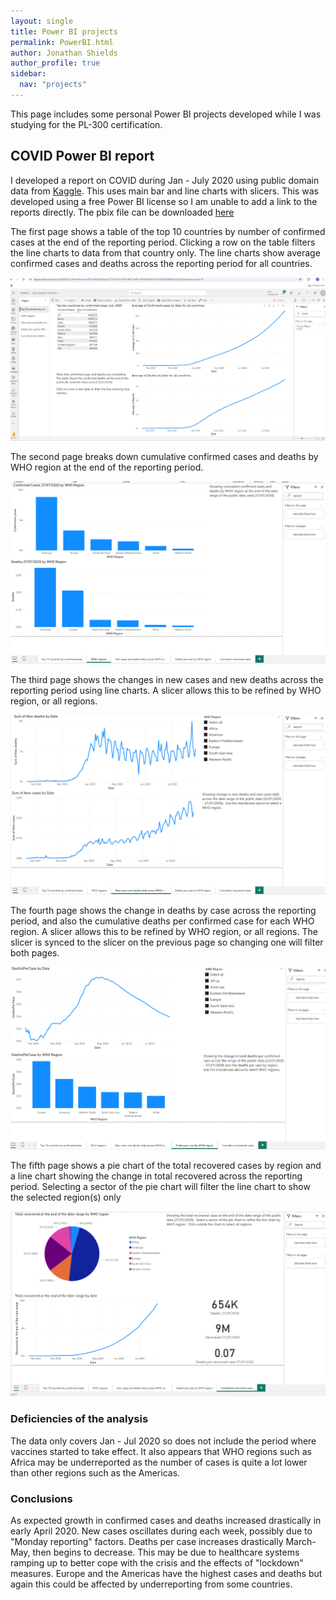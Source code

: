```yaml
---
layout: single
title: Power BI projects
permalink: PowerBI.html
author: Jonathan Shields
author_profile: true
sidebar:
  nav: "projects"
---
```


This page includes some personal Power BI projects developed while I was studying for the PL-300 certification.

## COVID Power BI report

I developed a report on COVID during Jan - July 2020 using public domain data from <a href="https://www.kaggle.com/datasets/imdevskp/corona-virus-report">Kaggle<a/>.  This uses main bar and line charts with slicers.  This was developed using a free Power BI license so I am unable to add a link to the reports directly.  The pbix file can be downloaded [here](COVID2.pbix)

The first page shows a table of the top 10 countries by number of confirmed cases at the end of the reporting period.  Clicking a row on the table filters the line charts
to data from that country only.  The line charts show average confirmed cases and deaths across the reporting period for all countries.

![First Page](/assets/images/Page1.png)

The second page breaks down cumulative confirmed cases and deaths by WHO region at the end of the reporting period.

![Second Page](/assets/images/Page2.png)

The third page shows the changes in new cases and new deaths across the reporting period using line charts.  A slicer allows this to be refined by WHO region, or all regions.

![Third Page](/assets/images/Page3.png)

The fourth page shows the change in deaths by case across the reporting period, and also the cumulative deaths per confirmed case for each WHO region. A slicer allows this to be refined by WHO region, or all regions. The slicer is synced to the slicer on the previous page so changing one will filter both pages.

![Fourth Page](/assets/images/Page4.png)

The fifth page shows a pie chart of the total recovered cases by region and a line chart showing the change in total recovered across the reporting period.  Selecting a sector of the pie chart will filter the line chart to show the selected region(s) only

![Fifth Page](/assets/images/Page5.png)

### Deficiencies of the analysis

The data only covers Jan - Jul 2020 so does not include the period where vaccines started to take effect.  It also appears that WHO regions such as Africa may be underreported
as the number of cases is quite a lot lower than other regions such as the Americas.

### Conclusions

As expected growth in confirmed cases and deaths increased drastically in early April 2020.  New cases oscillates during each week, possibly due to "Monday reporting" factors. Deaths per case increases drastically March-May, then begins to decrease.  This may be due to healthcare systems ramping up to better cope with the crisis and the effects of "lockdown" measures.  Europe and the Americas have the highest cases and deaths but again this could be affected by underreporting from some countries.



